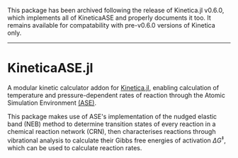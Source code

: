 This package has been archived following the release of Kinetica.jl v0.6.0, which implements all of KineticaASE and properly documents it too. It remains available for compatability with pre-v0.6.0 versions of Kinetica only.

---

# KineticaASE.jl

A modular kinetic calculator addon for [Kinetica.jl](https://github.com/Kinetica-jl/Kinetica.jl), enabling calculation of temperature and pressure-dependent rates of reaction through the Atomic Simulation Environment [(ASE)](https://wiki.fysik.dtu.dk/ase/index.html).

This package makes use of ASE's implementation of the nudged elastic band (NEB) method to determine transition states of every reaction in a chemical reaction network (CRN), then characterises reactions through vibrational analysis to calculate their Gibbs free energies of activation $\Delta G^{\ddagger}$, which can be used to calculate reaction rates.
